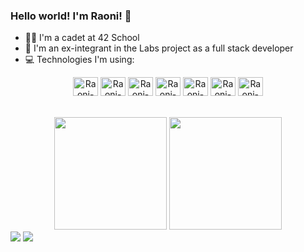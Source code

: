 ### Hello world! I'm Raoni! 👋

- 👨‍🚀 I'm a cadet at 42 School
- 🥼 I'm an ex-integrant in the Labs project as a full stack developer
- 💻 Technologies I'm using:
<div align="center">
  <img align="center" alt="Raoni-C" height="30" width="40" src="https://cdn.jsdelivr.net/gh/devicons/devicon/icons/c/c-original.svg">
  <img align="center" alt="Raoni-CPP" height="30" width="40" src="https://cdn.jsdelivr.net/gh/devicons/devicon/icons/cplusplus/cplusplus-original.svg">
  <img align="center" alt="Raoni-Bash" height="30" width="40" src="https://cdn.jsdelivr.net/gh/devicons/devicon/icons/bash/bash-original.svg">
  <img align="center" alt="Raoni-Java" height="30" width="40" src="https://cdn.jsdelivr.net/gh/devicons/devicon/icons/java/java-original.svg">
  <img align="center" alt="Raoni-Spring" height="30" width="40" src="https://cdn.jsdelivr.net/gh/devicons/devicon/icons/spring/spring-original.svg">
  <img align="center" alt="Raoni-Postgres" height="30" width="40" src="https://cdn.jsdelivr.net/gh/devicons/devicon/icons/postgresql/postgresql-original.svg">
  <img align="center" alt="Raoni-Docker" height="30" width="40" src="https://cdn.jsdelivr.net/gh/devicons/devicon/icons/docker/docker-original.svg">
</div>
<br><br>
<div align="center">
  <a href="https://github.com/LacrouxRaoni"></a>
  <img height="180em" src="https://github-readme-stats.vercel.app/api?username=lacrouxraoni&show_icons=true&theme=dracula&include_all_commits=true&count_private=true"/>
  <img height="180em" src="https://github-readme-stats.vercel.app/api/top-langs/?username=lacrouxraoni&layout=compact&langs_count=7&theme=dracula"/>
</div>
<div>
  <a href = "mailto:raoni.lacroux@gmail.com"><img src="https://img.shields.io/badge/-Gmail-%23333?style=for-the-badge&logo=gmail&logoColor=white" target="_blank"></a>
  <a href="https://www.linkedin.com/in/raonilacroux/" target="_blank"><img src="https://img.shields.io/badge/-LinkedIn-%230077B5?style=for-the-badge&logo=linkedin&logoColor=white" target="_blank"></a> 
</div>

